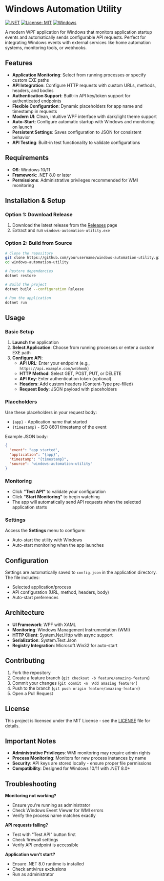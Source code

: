 # Windows Automation Utility

[![.NET](https://img.shields.io/badge/.NET-8.0-blue.svg)](https://dotnet.microsoft.com/)
[![License: MIT](https://img.shields.io/badge/License-MIT-yellow.svg)](https://opensource.org/licenses/MIT)
[![Windows](https://img.shields.io/badge/platform-Windows-lightgrey.svg)](https://www.microsoft.com/windows)

A modern WPF application for Windows that monitors application startup events and automatically sends configurable API requests. Perfect for integrating Windows events with external services like home automation systems, monitoring tools, or webhooks.

## Features

- **Application Monitoring**: Select from running processes or specify custom EXE paths
- **API Integration**: Configure HTTP requests with custom URLs, methods, headers, and bodies
- **Authentication Support**: Built-in API key/token support for authenticated endpoints
- **Flexible Configuration**: Dynamic placeholders for app name and timestamp in requests
- **Modern UI**: Clean, intuitive WPF interface with dark/light theme support
- **Auto-Start**: Configure automatic startup with Windows and monitoring on launch
- **Persistent Settings**: Saves configuration to JSON for consistent behavior
- **API Testing**: Built-in test functionality to validate configurations

## Requirements

- **OS**: Windows 10/11
- **Framework**: .NET 8.0 or later
- **Permissions**: Administrative privileges recommended for WMI monitoring

## Installation & Setup

### Option 1: Download Release
1. Download the latest release from the [Releases](https://github.com/DU3RI/windows-automation-utility/releases) page
2. Extract and run `windows-automation-utility.exe`

### Option 2: Build from Source
```bash
# Clone the repository
git clone https://github.com/yourusername/windows-automation-utility.git
cd windows-automation-utility

# Restore dependencies
dotnet restore

# Build the project
dotnet build --configuration Release

# Run the application
dotnet run
```

## Usage

### Basic Setup
1. **Launch** the application
2. **Select Application**: Choose from running processes or enter a custom EXE path
3. **Configure API**:
   - **API URL**: Enter your endpoint (e.g., `https://api.example.com/webhook`)
   - **HTTP Method**: Select GET, POST, PUT, or DELETE
   - **API Key**: Enter authentication token (optional)
   - **Headers**: Add custom headers (Content-Type pre-filled)
   - **Request Body**: JSON payload with placeholders

### Placeholders
Use these placeholders in your request body:
- `{app}` - Application name that started
- `{timestamp}` - ISO 8601 timestamp of the event

Example JSON body:
```json
{
  "event": "app_started",
  "application": "{app}",
  "timestamp": "{timestamp}",
  "source": "windows-automation-utility"
}
```

### Monitoring
- Click **"Test API"** to validate your configuration
- Click **"Start Monitoring"** to begin watching
- The app will automatically send API requests when the selected application starts

### Settings
Access the **Settings** menu to configure:
- Auto-start the utility with Windows
- Auto-start monitoring when the app launches

## Configuration

Settings are automatically saved to `config.json` in the application directory. The file includes:
- Selected application/process
- API configuration (URL, method, headers, body)
- Auto-start preferences

## Architecture

- **UI Framework**: WPF with XAML
- **Monitoring**: Windows Management Instrumentation (WMI)
- **HTTP Client**: System.Net.Http with async support
- **Serialization**: System.Text.Json
- **Registry Integration**: Microsoft.Win32 for auto-start

## Contributing

1. Fork the repository
2. Create a feature branch (`git checkout -b feature/amazing-feature`)
3. Commit your changes (`git commit -m 'Add amazing feature'`)
4. Push to the branch (`git push origin feature/amazing-feature`)
5. Open a Pull Request

## License

This project is licensed under the MIT License - see the [LICENSE](LICENSE) file for details.

## Important Notes

- **Administrative Privileges**: WMI monitoring may require admin rights
- **Process Monitoring**: Monitors for new process instances by name
- **Security**: API keys are stored locally - ensure proper file permissions
- **Compatibility**: Designed for Windows 10/11 with .NET 8.0+

## Troubleshooting

**Monitoring not working?**
- Ensure you're running as administrator
- Check Windows Event Viewer for WMI errors
- Verify the process name matches exactly

**API requests failing?**
- Test with "Test API" button first
- Check firewall settings
- Verify API endpoint is accessible

**Application won't start?**
- Ensure .NET 8.0 runtime is installed
- Check antivirus exclusions
- Run as administrator
